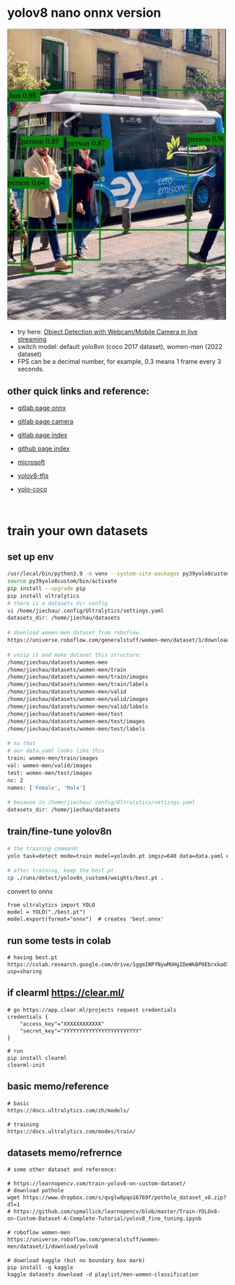 
# yolov8 nano onnx version



<a href="https://jiechau.gitlab.io/yolo8custom/index.html">
    <img src="img/img1.png" alt="from repo" width="500px">
</a>

- try here: [Object Detection with Webcam/Mobile Camera in live streaming](https://jiechau.gitlab.io/yolo8custom/index.html)
- switch model: default yolo8vn (coco 2017 dataset), women-men (2022 dataset)
- FPS can be a decimal number, for example, 0.3 means 1 frame every 3 seconds.


## other quick links and reference:<br/>

- [gitlab page onnx](https://jiechau.gitlab.io/yolo8custom/index_onnx.html)
- [gitlab page camera](https://jiechau.gitlab.io/yolo8custom/index_camera.html)
- [gitlab page index](https://jiechau.gitlab.io/yolo8custom/index.html)
- [github page index](https://jiechau.github.io/yolo8custom/index.html)

- [microsoft](https://microsoft.github.io/onnxjs-demo/#/)
- [yolov8-tfjs](https://hyuto.github.io/yolov8-tfjs/)
- [yolo-coco](https://reu2018dl.github.io/model_coco.html)

<br/>

# train your own datasets

## set up env
```bash
/usr/local/bin/python3.9 -m venv --system-site-packages py39yolo8custom
source py39yolo8custom/bin/activate
pip install --upgrade pip
pip install ultralytics
# there is a datasets_dir config
vi /home/jiechau/.config/Ultralytics/settings.yaml
datasets_dir: /home/jiechau/datasets

# download women-men dataset from roboflow
https://universe.roboflow.com/generalstuff/women-men/dataset/1/download/yolov8

# unzip it and make dataset this structure:
/home/jiechau/datasets/women-men
/home/jiechau/datasets/women-men/train
/home/jiechau/datasets/women-men/train/images
/home/jiechau/datasets/women-men/train/labels
/home/jiechau/datasets/women-men/valid
/home/jiechau/datasets/women-men/valid/images
/home/jiechau/datasets/women-men/valid/labels
/home/jiechau/datasets/women-men/test
/home/jiechau/datasets/women-men/test/images
/home/jiechau/datasets/women-men/test/labels

# so that 
# our data.yaml looks like this
train: women-men/train/images
val: women-men/valid/images
test: women-men/test/images
nc: 2
names: ['Female', 'Male']

# because in /home/jiechau/.config/Ultralytics/settings.yaml
datasets_dir: /home/jiechau/datasets
```

## train/fine-tune yolov8n
```bash
# the training command:
yolo task=detect mode=train model=yolov8n.pt imgsz=640 data=data.yaml epochs=200 batch=-1 name=yolov8n_custom

# after training, keep the best.pt
cp ./runs/detect/yolov8n_custom4/weights/best.pt .
```

convert to onnx
```
from ultralytics import YOLO
model = YOLO("./best.pt")
model.export(format="onnx")  # creates 'best.onnx'
```

## run some tests in colab
```
# having best.pt
https://colab.research.google.com/drive/1ggmINPfNywMUHgIDeWkBP0EbrxkaO7VI?usp=sharing
```


## if clearml https://clear.ml/
```
# go https://app.clear.ml/projects request credentials
credentials {
	"access_key"="XXXXXXXXXXXX"
	"secret_key"="YYYYYYYYYYYYYYYYYYYYYYYY"
}
```

```
# run
pip install clearml
clearml-init
```


## basic memo/reference

```
# basic
https://docs.ultralytics.com/zh/models/

# training
https://docs.ultralytics.com/modes/train/
```

## datasets memo/refrernce
```
# some other dataset and reference:

# https://learnopencv.com/train-yolov8-on-custom-dataset/
# download pothole
wget https://www.dropbox.com/s/qvglw8pqo16769f/pothole_dataset_v8.zip?dl=1
# https://github.com/spmallick/learnopencv/blob/master/Train-YOLOv8-on-Custom-Dataset-A-Complete-Tutorial/yolov8_fine_tuning.ipynb

# roboflow women-men
https://universe.roboflow.com/generalstuff/women-men/dataset/1/download/yolov8

# download kaggle (but no boundary box mark)
pip install -q kaggle
kaggle datasets download -d playlist/men-women-classification
```